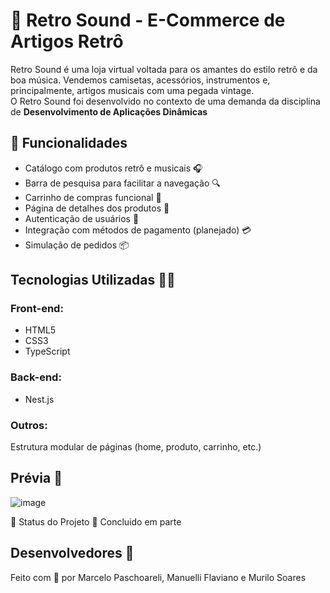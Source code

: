 # 🎸 Retro Sound - E-Commerce de Artigos Retrô
Retro Sound é uma loja virtual voltada para os amantes do estilo retrô e da boa música. Vendemos camisetas, acessórios, instrumentos e, principalmente, artigos musicais com uma pegada vintage.<br>
O Retro Sound foi desenvolvido no contexto de uma demanda da disciplina de **Desenvolvimento de Aplicações Dinâmicas**

## 🚀 Funcionalidades

- Catálogo com produtos retrô e musicais 🎧
- Barra de pesquisa para facilitar a navegação 🔍
- Carrinho de compras funcional 🛒
- Página de detalhes dos produtos 📄
- Autenticação de usuários 👤
- Integração com métodos de pagamento (planejado) 💳
- Simulação de pedidos 📦

## Tecnologias Utilizadas 🧑‍💻
### Front-end:
- HTML5
- CSS3
- TypeScript

### Back-end:
- Nest.js

### Outros:
Estrutura modular de páginas (home, produto, carrinho, etc.)

## Prévia 📸
![image](https://github.com/user-attachments/assets/0f1eacb1-c334-48b8-9eaa-34c82669b1d6)


📌 Status do Projeto
🔧 Concluido em parte

## Desenvolvedores 🧠
Feito com 💛 por Marcelo Paschoareli, Manuelli Flaviano e Murilo Soares
